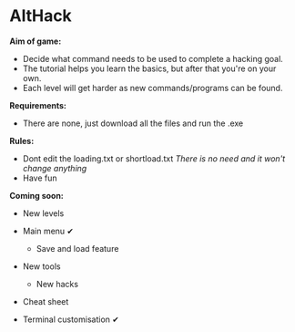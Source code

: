 # AltHack

**Aim of game:**

- Decide what command needs to be used to complete a hacking goal.
- The tutorial helps you learn the basics, but after that you're on your own.
- Each level will get harder as new commands/programs can be found.


**Requirements:**

- There are none, just download all the files and run the .exe


**Rules:**

- Dont edit the loading.txt or shortload.txt  _There is no need and it won't change anything_
- Have fun


**Coming soon:**

- New levels
- Main menu ✔
  - Save and load feature
  
- New tools
  - New hacks
  
- Cheat sheet
- Terminal customisation ✔
